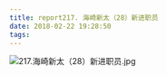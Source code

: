 ```yaml
---
title: report217. 海崎新太（28）新进职员
date: 2018-02-22 19:28:50
tags:
---
```

![217.海崎新太（28）新进职员.jpg](https://i.loli.net/2018/02/23/5a8ffb3430b01.jpg)

